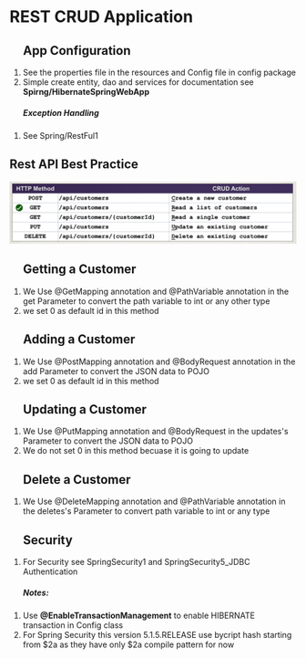 <h1>REST CRUD Application</h1>
<ol>
	<h2>App Configuration</h2>
	<li>See the properties file in the resources and Config file in config package</li>
	<li>Simple create entity, dao and services for documentation see <strong>Spirng/HibernateSpringWebApp</strong></li>
</ol>

<ol>
	<h5>Exception Handling</h5>
	<li>See Spring/RestFul1</li>
</ol>

<h2>Rest API Best Practice</h2>
<img src="api_design_practice.png"/>


<ol>
	<h2>Getting a Customer</h2>
	<li>We Use @GetMapping annotation and @PathVariable annotation in the get Parameter to convert the path variable  to int or any other type</li>
	<li>we set 0 as default id in this method</li>
</ol>


<ol>
	<h2>Adding a Customer</h2>
	<li>We Use @PostMapping annotation and @BodyRequest annotation in the add Parameter to convert the JSON data to POJO</li>
	<li>we set 0 as default id in this method</li>
</ol>

<ol>
	<h2>Updating a Customer</h2>
	<li>We Use @PutMapping annotation and @BodyRequest in the updates's Parameter to convert the JSON data to POJO</li>
	<li>We do not set 0 in this method becuase it is going to update</li>
</ol>

<ol>
	<h2>Delete a Customer</h2>
	<li>We Use @DeleteMapping annotation and @PathVariable annotation in the deletes's Parameter to convert path variable to int or any type</li>
</ol>

<ol>
	<h2>Security </h2>
	<li>For Security see SpringSecurity1 and SpringSecurity5_JDBC Authentication</li>
</ol>



<ol>
	<h5>Notes: </h5>
	<li>Use <strong>@EnableTransactionManagement</strong> to enable HIBERNATE transaction in Config class</li>
	<li>For Spring Security this version 5.1.5.RELEASE use bycript hash starting from $2a as they have only $2a compile pattern for now</li>
</ol>